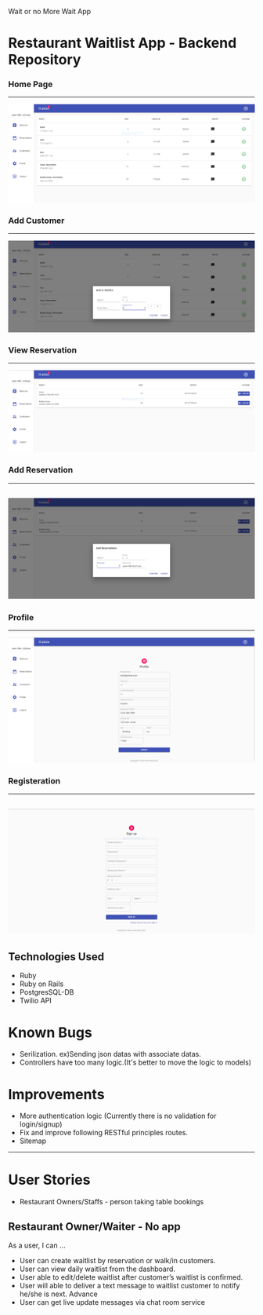 Wait or no More Wait App

# Restaurant Waitlist App - Backend Repository

### Home Page

---

![Alt text](screenshots/Home.PNG?raw=true "Home Page")

### Add Customer

---

![Alt text](screenshots/add-customer.PNG?raw=true "Add Customer")

### View Reservation

---

![Alt text](screenshots/Reservation.PNG?raw=true "Reservation")

### Add Reservation

---

## ![Alt text](screenshots/add-reservation.PNG?raw=true "Add Reservation")

### Profile

---

![Alt text](screenshots/profile.PNG?raw=true "Profile")

### Registeration

---

## ![Alt text](screenshots/Registeration.PNG?raw=true "Registeration")

## Technologies Used

- Ruby
- Ruby on Rails
- PostgresSQL-DB
- Twilio API

# Known Bugs

- Serilization. ex)Sending json datas with associate datas.
- Controllers have too many logic.(It's better to move the logic to models)

# Improvements

- More authentication logic (Currently there is no validation for login/signup)
- Fix and improve following RESTful principles routes.
- Sitemap

---

# User Stories

- Restaurant Owners/Staffs - person taking table bookings

## Restaurant Owner/Waiter - No app

As a user, I can ...

- User can create waitlist by reservation or walk/in customers.
- User can view daily waitlist from the dashboard.
- User able to edit/delete waitlist after customer’s waitlist is confirmed.
- User will able to deliver a text message to waitlist customer to notify he/she is next.
  Advance
- User can get live update messages via chat room service
